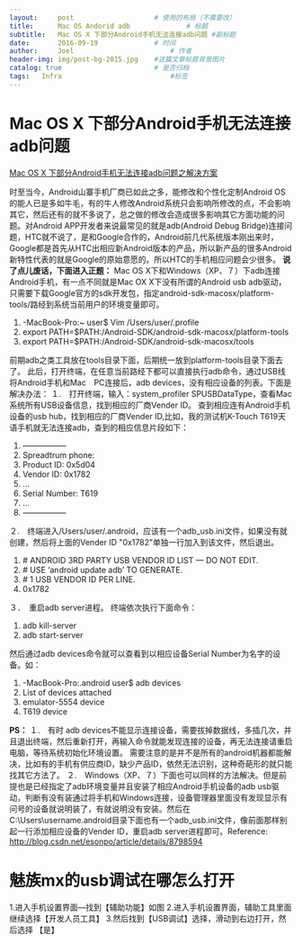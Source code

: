 ```yaml
---
layout:     post   				    # 使用的布局（不需要改）
title:      Mac OS Andorid adb 				# 标题 
subtitle:   Mac OS X 下部分Android手机无法连接adb问题 #副标题
date:       2016-09-19 				# 时间
author:     Joel 						# 作者
header-img: img/post-bg-2015.jpg 	#这篇文章标题背景图片
catalog: true 						# 是否归档
tags:	Infra							#标签
---
```

<h1><a id="Mac_OS_X_Androidadb_1"></a>Mac OS X 下部分Android手机无法连接adb问题</h1>
<p><a href="http://blog.csdn.net/artwebs/article/details/20716431">Mac OS X 下部分Android手机无法连接adb问题之解决方案</a></p>
<p>时至当今，Android山寨手机厂商已如此之多，能修改和个性化定制Android OS的能人已是多如牛毛，有的牛人修改Android系统只会影响所修改的点，不会影响其它，然后还有的就不多说了，总之做的修改会造成很多影响其它方面功能的问题。对Android APP开发者来说最常见的就是adb(Android Debug Bridge)连接问题，HTC就不说了，是和Google合作的，Android前几代系统版本刚出来时，Google都是首先从HTC出相应新Android版本的产品，所以新产品的很多Android新特性代表的就是Google的原始意愿的。所以HTC的手机相应问题会少很多。 <strong>说了点儿废话，下面进入正题：</strong> Mac OS X下和Windows（XP、７）下adb连接Android手机，有一点不同就是Mac OX X下没有所谓的Android usb adb驱动，只需要下载Google官方的sdk开发包，指定android-sdk-macosx/platform-tools/路经到系统当前用户的环境变量即可。</p>
<ol>
<li>-MacBook-Pro:~ user$ Vim /Users/user/.profile</li>
<li>export PATH=$PATH:/Android-SDK/android-sdk-macosx/platform-tools</li>
<li>export PATH=$PATH:/Android-SDK/android-sdk-macosx/tools</li>
</ol>
<p>前期adb之类工具放在tools目录下面，后期统一放到platform-tools目录下面去了。
此后，打开终端，在任意当前路经下都可以直接执行adb命令，通过USB线将Android手机和Mac　PC连接后，adb devices，没有相应设备的列表。下面是解决办法： １.　打开终端，输入：system_profiler SPUSBDataType，查看Mac系统所有USB设备信息，找到相应的厂商Vender ID。 查到相应连有Android手机设备的usb hub，找到相应的厂商Vender ID,比如，我的测试机K-Touch T619天语手机就无法连接adb，查到的相应信息片段如下：</p>
<ol>
<li>—————–</li>
<li>Spreadtrum phone:</li>
<li>Product ID: 0x5d04</li>
<li>Vendor ID: 0x1782</li>
<li>…</li>
<li>Serial Number: T619</li>
<li>…</li>
<li>—————–</li>
</ol>
<p>２.　终端进入/Users/user/.android，应该有一个adb_usb.ini文件，如果没有就创建，然后将上面的Vender ID &quot;0x1782&quot;单独一行加入到该文件，然后退出。</p>
<ol>
<li># ANDROID 3RD PARTY USB VENDOR ID LIST — DO NOT EDIT.</li>
<li># USE ‘android update adb’ TO GENERATE.</li>
<li># 1 USB VENDOR ID PER LINE.</li>
<li>0x1782</li>
</ol>
<p>３．　重启adb server进程。
终端依次执行下面命令：</p>
<ol>
<li>adb kill-server</li>
<li>adb start-server</li>
</ol>
<p>然后通过adb devices命令就可以查看到以相应设备Serial Number为名字的设备。如：</p>
<ol>
<li>-MacBook-Pro:.android user$ adb devices</li>
<li>List of devices attached</li>
<li>emulator-5554   device</li>
<li>T619    device</li>
</ol>
<p><strong>PS：</strong>
１.　有时 adb devices不能显示连接设备，需要拔掉数据线，多插几次，并且退出终端，然后重新打开，再输入命令就能发现连接的设备，再无法连接请重启电脑，等待系统初始化环境设置。 需要注意的是并不是所有的android机器都能解决，比如有的手机有供应商ID，缺少产品ID，依然无法识别，这种奇葩形的就只能找其它方法了。 ２.　Windows（XP、７）下面也可以同样的方法解决。但是前提也是已经指定了adb环境变量并且安装了相应Android手机设备的adb usb驱动，判断有没有装通过将手机和Windows连接，设备管理器里面没有发现显示有问号的设备就说明装了，有就说明没有安装。然后在C:\Users\username.android目录下面也有一个adb_usb.ini文件，像前面那样别起一行添加相应设备的Vender ID，重启adb server进程即可。Reference:
<a href="http://blog.csdn.net/esonpo/article/details/8798594">http://blog.csdn.net/esonpo/article/details/8798594</a></p>
<h1><a id="mxusb_57"></a>魅族mx的usb调试在哪怎么打开</h1>
<p>1.进入手机设置界面—找到【辅助功能】如图
2.进入手机设置界面，辅助工具里面继续选择【开发人员工具】
3.然后找到【USB调试】选择，滑动到右边打开，然后选择 【是】</p>
